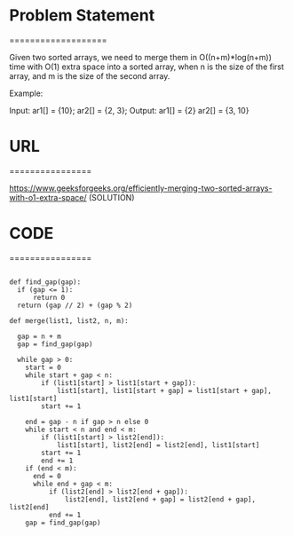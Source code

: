 

# Problem Statement
===================

Given two sorted arrays, we need to merge them in O((n+m)*log(n+m)) time with O(1) extra space into a sorted array, when n is the size of the first array, and m is the size of the second array.

Example:  

Input: ar1[] = {10};
       ar2[] = {2, 3};
Output: ar1[] = {2}
        ar2[] = {3, 10}  


# URL
================

https://www.geeksforgeeks.org/efficiently-merging-two-sorted-arrays-with-o1-extra-space/
(SOLUTION)

# CODE
================
```

def find_gap(gap):
  if (gap <= 1):
      return 0
  return (gap // 2) + (gap % 2)

def merge(list1, list2, n, m):

  gap = n + m
  gap = find_gap(gap)

  while gap > 0:
    start = 0
    while start + gap < n:
        if (list1[start] > list1[start + gap]):
            list1[start], list1[start + gap] = list1[start + gap], list1[start]
        start += 1

    end = gap - n if gap > n else 0
    while start < n and end < m:
        if (list1[start] > list2[end]):
            list1[start], list2[end] = list2[end], list1[start]
        start += 1
        end += 1
    if (end < m):
      end = 0
      while end + gap < m:
          if (list2[end] > list2[end + gap]):
              list2[end], list2[end + gap] = list2[end + gap], list2[end]
          end += 1
    gap = find_gap(gap)

```